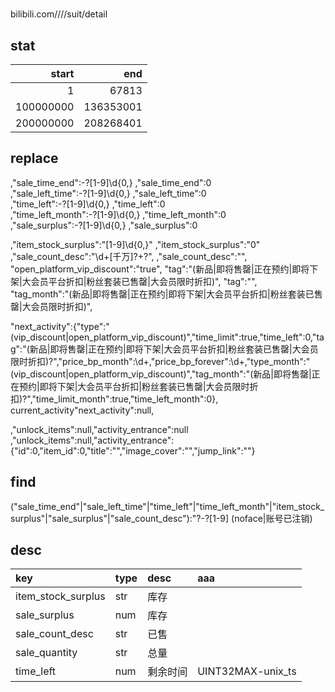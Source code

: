 #

bilibili.com////suit/detail

## stat
|start|end|
|--:|--:|
|1	|	67813 |
|100000000	| 136353001 |
|200000000	| 208268401 |

## replace
,"sale_time_end":-?[1-9]\d{0,}	,"sale_time_end":0  
,"sale_left_time":-?[1-9]\d{0,}	,"sale_left_time":0  
,"time_left":-?[1-9]\d{0,}	,"time_left":0  
,"time_left_month":-?[1-9]\d{0,}	,"time_left_month":0  
,"sale_surplus":-?[1-9]\d{0,}	,"sale_surplus":0  

,"item_stock_surplus":"[1-9]\d{0,}"	,"item_stock_surplus":"0"  
,"sale_count_desc":"\d+[千万]?\+?",	,"sale_count_desc":"",  
"open_platform_vip_discount":"true",
"tag":"(新品|即将售罄|正在预约|即将下架|大会员平台折扣|粉丝套装已售罄|大会员限时折扣)",		"tag":"",  
"tag_month":"(新品|即将售罄|正在预约|即将下架|大会员平台折扣|粉丝套装已售罄|大会员限时折扣)",

"next_activity":\{"type":"(vip_discount|open_platform_vip_discount)","time_limit":true,"time_left":0,"tag":"(新品|即将售罄|正在预约|即将下架|大会员平台折扣|粉丝套装已售罄|大会员限时折扣)?","price_bp_month":\d+,"price_bp_forever":\d+,"type_month":"(vip_discount|open_platform_vip_discount)","tag_month":"(新品|即将售罄|正在预约|即将下架|大会员平台折扣|粉丝套装已售罄|大会员限时折扣)?","time_limit_month":true,"time_left_month":0\},
current_activity"next_activity":null,

,"unlock_items":null,"activity_entrance":null
,"unlock_items":null,"activity_entrance":\{"id":0,"item_id":0,"title":"","image_cover":"","jump_link":""\}

## find
("sale_time_end"|"sale_left_time"|"time_left"|"time_left_month"|"item_stock_surplus"|"sale_surplus"|"sale_count_desc"):"?-?[1-9]
(noface|账号已注销)

## desc
| key					| type	| desc	| aaa
|:--|:--|:--|:--|
| item_stock_surplus	| str	| 库存	|
| sale_surplus			| num	| 库存	|
| sale_count_desc		| str	| 已售	|
| sale_quantity			| str	| 总量	|
| time_left				| num	| 剩余时间	|UINT32MAX-unix_ts